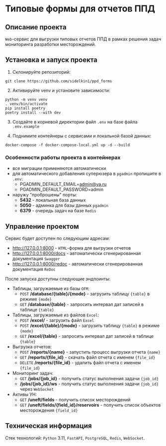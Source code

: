 # Типовые формы для отчетов ППД

## Описание проекта

`Web`-сервис для выгрузки типовых отчетов ППД в рамках решения задач мониторинга разработки месторождений.

## Установка и запуск проекта

1. Склонируйте репозиторий:
```
git clone https://github.com/sidelkin1/ppd_forms
```

2. Активируйте venv и установите зависимости:
```
python -m venv venv
. venv/bin/activate
pip install poetry
poetry install --with dev
```

3. Создайте в корневой директории файл `.env` на базе файла `.env.example`

4. Поднимите контейнеры с сервисами и локальной базой данных:
```
docker-compose -f docker-compose-local.yml up -d --build
```

### Особенности работы проекта в контейнерах

* все миграции применяются автоматически
* для автоматического добавления суперюзера в `pgadmin` пропишите в `.env`:
  * PGADMIN_DEFAULT_EMAIL=admin@ya.ru
  * PGADMIN_DEFAULT_PASSWORD=admin
* наружу "проброшены" порты:
  * **5432** - локальная база данных
  * **5050** - админка для базы данных `pgadmin`
  * **6379** - очередь задач на базе `Redis`

## Управление проектом

Сервис будет доступен по следующим адресам:
- http://127.0.0.1:8000 - `HTML`-форма для выгрузки отчетов
- http://127.0.0.1:8000/docs - автоматически сгенерированная документация `Swagger`
- http://127.0.0.1:8000/redoc - автоматически сгенерированная документация `ReDoc`

После запуска доступны следующие эндпоинты:
- Таблицы, загружаемые из базы `OFM`:
    - `POST` **/database/{table}/{mode}** - загрузить таблицу `{table}` в режиме `{mode}`
    - `GET` **/database/{table}** - запросить интервал дат записей в таблице `{table}`
- Таблицы, загружаемые из файлов `Excel`:
    - `POST` **/excel/** - загрузить файл `Excel`
    - `POST` **/excel/{table}/{mode}** - загрузить таблицу `{table}` в режиме `{mode}`
    - `GET` **/excel/{table}** - запросить интервал дат записей в таблице `{table}`
- Выгрузка отчетов:
    - `POST` **/reports/{name}** - запустить процесс выгрузки отчета `{name}`
    - `GET` **/reports/{file_id}** - скачать файл отчета с именем `{file_id}`
    - `DELETE` **/reports/{file_id}** - удалить файл отчета с именем `{file_id}`
- Мониторинг задач:
    - `GET` **/jobs/{job_id}** - получить статус выполнения задачи `{job_id}`
    - **/jobs/{job_id}/ws** - получить статус выполнения задачи `{job_id}` через `WebSocket`
- Активы УН:
    - `GET` **/uneft/fields** - получить список месторождений
    - `GET` **/uneft/fields/{field_id}/reservoirs** - получить список объектов месторождения `{field_id}`

## Техническая информация

Стек технологий: `Python` 3.11, `FastAPI`, `PostgreSQL`, `Redis`, `WebSocket`.
